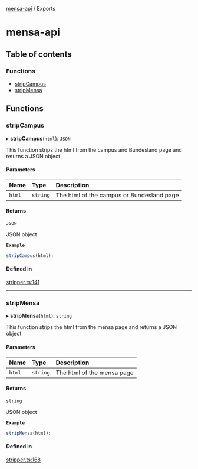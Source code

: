 [mensa-api](README.md) / Exports

# mensa-api

## Table of contents

### Functions

- [stripCampus](modules.md#stripcampus)
- [stripMensa](modules.md#stripmensa)

## Functions

### stripCampus

▸ **stripCampus**(`html`): `JSON`

This function strips the html from the campus and Bundesland page and returns a JSON object

#### Parameters

| Name | Type | Description |
| :------ | :------ | :------ |
| `html` | `string` | The html of the campus or Bundesland page |

#### Returns

`JSON`

JSON object

**`Example`**

```ts
stripCampus(html);
```

#### Defined in

[stripper.ts:141](https://github.com/LeRoid-hub/Mensa-API/blob/5e9a6b1/src/stripper.ts#L141)

___

### stripMensa

▸ **stripMensa**(`html`): `string`

This function strips the html from the mensa page and returns a JSON object

#### Parameters

| Name | Type | Description |
| :------ | :------ | :------ |
| `html` | `string` | The html of the mensa page |

#### Returns

`string`

JSON object

**`Example`**

```ts
stripMensa(html);
```

#### Defined in

[stripper.ts:168](https://github.com/LeRoid-hub/Mensa-API/blob/5e9a6b1/src/stripper.ts#L168)
